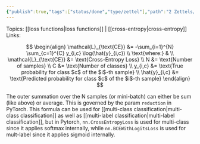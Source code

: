 ```yaml
---
{"publish":true,"tags":["status/done","type/zettel"],"path":"2 Zettels/cross-entropy loss formula.md","permalink":"/2-zettels/cross-entropy-loss-formula/","PassFrontmatter":true}
---
```




Topics: [[loss functions\|loss functions]] | [[cross-entropy\|cross-entropy]]
Links:

$$
\begin{align}
    \mathcal{L}_{\text{CE}} &= -\sum_{i=1}^{N} \sum_{c=1}^{C} y_{i,c} \log(\hat{y}_{i,c}) \\
    \text{where:} & \\
    \mathcal{L}_{\text{CE}} &= \text{Cross-Entropy Loss} \\
    N &= \text{Number of samples} \\
    C &= \text{Number of classes} \\
    y_{i,c} &= \text{True probability for class $c$ of the $i$-th sample} \\
    \hat{y}_{i,c} &= \text{Predicted probability for class $c$ of the $i$-th sample}
\end{align}
$$

The outer summation over the N samples (or mini-batch) can either be sum (like above) or average. This is governed by the param `reduction` in PyTorch. This formula can be used for [[multi-class classification\|multi-class classification]] as well as [[multi-label classification\|multi-label classification]], but in Pytorch, `nn.CrossEntropyLoss` is used for multi-class since it applies softmax internally, while `nn.BCEWithLogitsLoss` is used for mult-label since it applies sigmoid internally.